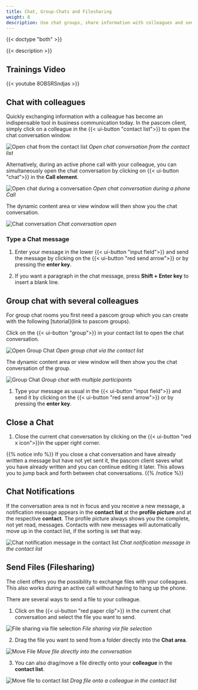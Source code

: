 ```yaml
---
title: Chat, Group-Chats and Filesharing
weight: 8
description: Use chat groups, share information with colleagues and send files.
---
```


{{< doctype "both" >}}
 
{{< description >}}

## Trainings Video

{{< youtube 8OBSRSndjas >}} 

## Chat with colleagues

Quickly exchanging information with a colleague has become an indispensable tool in business communication today. In the pascom client, simply click on a colleague in the {{< ui-button "contact list">}} to open the chat conversation window.

![Open chat from the contact list](chat_open_contactlist.jpg)
*Open chat conversation from the contact list*
</br>

Alternatively, during an active phone call with your colleague, you can simultaneously open the chat conversation by clicking on {{< ui-button "chat">}} in the **Call element**.

![Open chat during a conversation](chat_open_duringcall.en.jpg)
*Open chat conversation during a phone Call*
</br>

The dynamic content area or view window will then show you the chat conversation.

![Chat conversation](chat_single.en.jpg)
*Chat conversation open*
</br>

### Type a Chat message

1. Enter your message in the lower {{< ui-button "input field">}} and send the message by clicking on the {{< ui-button "red send arrow">}} or by pressing the **enter key**.

2. If you want a paragraph in the chat message, press **Shift + Enter key** to insert a blank line.

## Group chat with several colleagues

For group chat rooms you first need a pascom group which you can create with the following [tutorial](link to pascom groups).

Click on the {{< ui-button "group">}} in your contact list to open the chat conversation.

![Open Group Chat](groupchat_open_contactlist.en.jpg)
*Open group chat via the contact list*
</br>

The dynamic content area or view window will then show you the chat conversation of the group.

![Group Chat](chat_group.en.jpg)
*Group chat with multiple participants*
</br>

1. Type your message as usual in the {{< ui-button "input field">}}  and send it by clicking on the {{< ui-button "red send arrow">}} or by pressing the **enter key**.

## Close a Chat

1. Close the current chat conversation by clicking on the {{< ui-button "red x icon">}}in the upper right corner. 

{{% notice info %}}
If you close a chat conversation and have already written a message but have not yet sent it, the pascom client saves what you have already written and you can continue editing it later. This allows you to jump back and forth between chat conversations.
{{% /notice %}}

## Chat Notifications

If the conversation area is not in focus and you receive a new message, a notification message appears in the **contact list** at the **profile picture** and at the respective **contact**. The profile picture always shows you the complete, not yet read, messages. Contacts with new messages will automatically move up in the contact list, if the sorting is set that way.

![Chat notification message in the contact list](chat_notification.jpg)
*Chat notification message in the contact list*
</br>

## Send Files (Filesharing)

The client offers you the possibility to exchange files with your colleagues. This also works during an active call without having to hang up the phone. 

There are several ways to send a file to your colleague.  

1. Click on the {{< ui-button "red paper clip">}} in the current chat conversation and select the file you want to send.

![File sharing via file selection](filesharing1.en.jpg)
*File sharing via file selection*
</br>

2. Drag the file you want to send from a folder directly into the **Chat area**.

![Move File](filesharing2.en.jpg)
*Move file directly into the conversation*
</br>

3. You can also drag/move a file directly onto your **colleague** in the **contact list**. 

![Move file to contact list](filesharing3.jpg)
*Drag file onto a colleague in the contact list*
</br>

